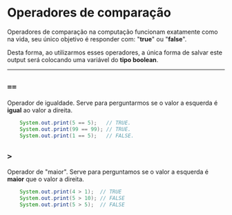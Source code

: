# Operadores de comparação 
Operadores de comparação na computação funcionam exatamente como na vida, seu único objetivo é responder com:
"__true__" ou "__false__".
 
Desta forma, ao utilizarmos esses operadores, a única forma de salvar este output será
colocando uma variável do __tipo boolean__. 

__________________

## `==`
Operador de igualdade. Serve para perguntarmos se o valor a esquerda é __igual__ ao valor a direita.
```java
    System.out.print(5 == 5);   // TRUE.
    System.out.print(99 == 99); // TRUE.    
    System.out.print(1 == 5);   // FALSE.
```

## `>`
Operador de "maior". Serve para perguntamos se o valor a esquerda é __maior__ que o valor a direita.
```java
    System.out.print(4 > 1);  // TRUE
    System.out.print(5 > 10); // FALSE
    System.out.print(5 > 5);  // FALSE
```